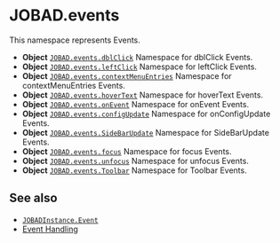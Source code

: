 # JOBAD.events

This namespace represents Events. 

* **Object** [`JOBAD.events.dblClick`](dblClick.md) Namespace for dblClick Events. 
* **Object** [`JOBAD.events.leftClick`](leftClick.md) Namespace for leftClick Events. 
* **Object** [`JOBAD.events.contextMenuEntries`](contextMenuEntries.md) Namespace for contextMenuEntries Events. 
* **Object** [`JOBAD.events.hoverText`](hoverText.md) Namespace for hoverText Events. 
* **Object** [`JOBAD.events.onEvent`](onEvent.md) Namespace for onEvent Events. 
* **Object** [`JOBAD.events.configUpdate`](configUpdate.md) Namespace for onConfigUpdate Events. 
* **Object** [`JOBAD.events.SideBarUpdate`](SideBarUpdate.md) Namespace for SideBarUpdate Events. 
* **Object** [`JOBAD.events.focus`](focus.md) Namespace for focus Events. 
* **Object** [`JOBAD.events.unfocus`](unfocus.md) Namespace for unfocus Events. 
* **Object** [`JOBAD.events.Toolbar`](Toolbar.md) Namespace for Toolbar Events. 



## See also

* [`JOBADInstance.Event`](../JOBADInstance/event/index.md)
* [Event Handling](../../../intro/events.md)
